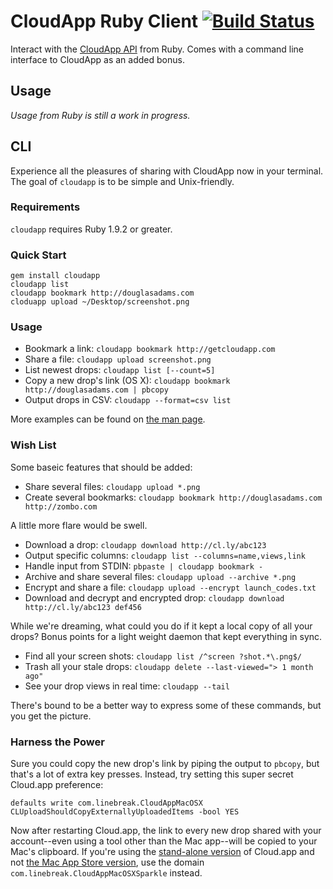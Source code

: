 # CloudApp Ruby Client [![Build Status](https://secure.travis-ci.org/cloudapp/cloudapp.png)](http://travis-ci.org/cloudapp/cloudapp)

Interact with the [CloudApp API][] from Ruby. Comes with a command line
interface to CloudApp as an added bonus.

[cloudapp api]: http://developer.getcloudapp.com


## Usage

_Usage from Ruby is still a work in progress._


## CLI

Experience all the pleasures of sharing with CloudApp now in your terminal. The
goal of `cloudapp` is to be simple and Unix-friendly.

### Requirements

`cloudapp` requires Ruby 1.9.2 or greater.

### Quick Start

    gem install cloudapp
    cloudapp list
    cloudapp bookmark http://douglasadams.com
    cloduapp upload ~/Desktop/screenshot.png

### Usage

 - Bookmark a link: `cloudapp bookmark http://getcloudapp.com`
 - Share a file: `cloudapp upload screenshot.png`
 - List newest drops: `cloudapp list [--count=5]`
 - Copy a new drop's link (OS X): `cloudapp bookmark http://douglasadams.com | pbcopy`
 - Output drops in CSV: `cloudapp --format=csv list`

More examples can be found on [the man page][man-page].

[man-page]: http://cloudapp.github.com/cloudapp

### Wish List

Some baseic features that should be added:

 - Share several files: `cloudapp upload *.png`
 - Create several bookmarks: `cloudapp bookmark http://douglasadams.com http://zombo.com`

A little more flare would be swell.

 - Download a drop: `cloudapp download http://cl.ly/abc123`
 - Output specific columns: `cloudapp list --columns=name,views,link`
 - Handle input from STDIN: `pbpaste | cloudapp bookmark -`
 - Archive and share several files: `cloudapp upload --archive *.png`
 - Encrypt and share a file: `cloudapp upload --encrypt launch_codes.txt`
 - Download and decrypt and encrypted drop: `cloudapp download http://cl.ly/abc123 def456`

While we're dreaming, what could you do if it kept a local copy of all your
drops? Bonus points for a light weight daemon that kept everything in sync.

 - Find all your screen shots: `cloudapp list /^screen ?shot.*\.png$/`
 - Trash all your stale drops: `cloudapp delete --last-viewed="> 1 month ago"`
 - See your drop views in real time: `cloudapp --tail`

There's bound to be a better way to express some of these commands, but you get
the picture.

### Harness the Power

Sure you could copy the new drop's link by piping the output to `pbcopy`, but
that's a lot of extra key presses. Instead, try setting this super secret
Cloud.app preference:

    defaults write com.linebreak.CloudAppMacOSX CLUploadShouldCopyExternallyUploadedItems -bool YES

Now after restarting Cloud.app, the link to every new drop shared with your
account--even using a tool other than the Mac app--will be copied to your Mac's
clipboard. If you're using the [stand-alone version][stand-alone] of Cloud.app
and not [the Mac App Store version][mas], use the domain
`com.linebreak.CloudAppMacOSXSparkle` instead.

[stand-alone]: http://getcloudapp.com/download
[mas]:         http://itunes.apple.com/us/app/cloud/id417602904?mt=12&ls=1
